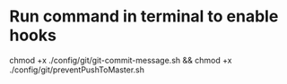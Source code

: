 # Run command in terminal to enable hooks

chmod +x ./config/git/git-commit-message.sh && chmod +x ./config/git/preventPushToMaster.sh
